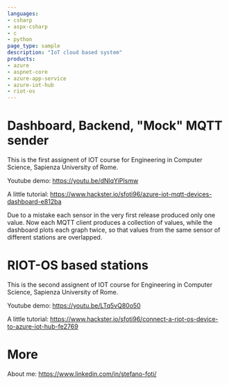 ```yaml
---
languages:
- csharp
- aspx-csharp
- c
- python
page_type: sample
description: "IoT cloud based system"
products:
- azure
- aspnet-core
- azure-app-service
- azure-iot-hub
- riot-os
---
```


# Dashboard, Backend, "Mock" MQTT sender

This is the first assignent of IOT course for Engineering in Computer Science, Sapienza University of Rome.

Youtube demo: https://youtu.be/dNlqYiPIsmw

A little tutorial: https://www.hackster.io/sfoti96/azure-iot-mqtt-devices-dashboard-e812ba

Due to a mistake each sensor in the very first release produced only one value. Now each MQTT client produces a collection of values, while the dashboard plots each graph twice, so that values from the same sensor of different stations are overlapped. 

# RIOT-OS based stations

This is the second assignent of IOT course for Engineering in Computer Science, Sapienza University of Rome.

Youtube demo: https://youtu.be/LTq5vQ80o50

A little tutorial: https://www.hackster.io/sfoti96/connect-a-riot-os-device-to-azure-iot-hub-fe2769


# More

About me: https://www.linkedin.com/in/stefano-foti/
